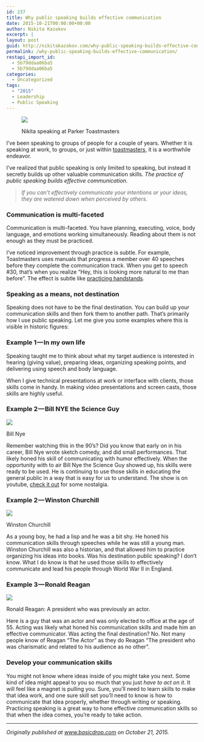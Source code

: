 ```yaml
---
id: 237
title: Why public speaking builds effective communication
date: 2015-10-21T00:00:00+00:00
author: Nikita Kazakov
excerpt: |
layout: post
guid: http://nikitakazakov.com/why-public-speaking-builds-effective-communication/
permalink: /why-public-speaking-builds-effective-communication/
restapi_import_id:
  - 5b79ddaa06ba5
  - 5b79ddaa06ba5
categories:
  - Uncategorized
tags:
  - "2015"
  - Leadership
  - Public Speaking
---
```

<figure class="wp-caption"> 

![](http://nikitakazakov.com/wp-content/uploads/2018/08/79e97-0hu7bzcmx2grsaotb.jpg) <figcaption class="wp-caption-text">Nikita speaking at Parker Toastmasters</figcaption></figure> 

I’ve been speaking to groups of people for a couple of years. Whether it is speaking at work, to groups, or just within <a href="https://medium.com/basicdrop/push-comforts-of-speaking-with-toastmasters-7948d9a37220#.5b5385om6" target="_blank" rel="noopener noreferrer">toastmasters</a>, it is a worthwhile endeavor.

I’ve realized that public speaking is only limited to speaking, but instead it secretly builds up other valuable communication skills. _The practice of public speaking builds effective communication_.

> _If you can’t effectively communicate your intentions or your ideas, they are watered down when perceived by others._

### Communication is multi-faceted

Communication is multi-faceted. You have planning, executing, voice, body language, and emotions working simultaneously. Reading about them is not enough as they must be practiced.

I’ve noticed improvement through practice is subtle. For example, Toastmasters uses manuals that progress a member over 40 speeches before they complete the communication track. When you get to speech #30, that’s when you realize “Hey, this is looking more natural to me than before”. The effect is subtle like <a href="https://medium.com/basicdrop/life-is-like-handstands-f9c8f2c1d12c#.jvcgcedi3" target="_blank" rel="noopener noreferrer">practicing handstands</a>.

### Speaking as a means, not destination

Speaking does not have to be the final destination. You can build up your communication skills and then fork them to another path. That’s primarily how I use public speaking. Let me give you some examples where this is visible in historic figures:

### Example 1 — In my own life

Speaking taught me to think about what my target audience is interested in hearing (giving value), preparing ideas, organizing speaking points, and delivering using speech and body language.

When I give technical presentations at work or interface with clients, those skills come in handy. In making video presentations and screen casts, those skills are highly useful.

### Example 2 — Bill NYE the Science Guy<figure class="wp-caption"> 

![](http://nikitakazakov.com/wp-content/uploads/2018/08/fb28d-0rglssetfghvlvaot.jpg) <figcaption class="wp-caption-text">Bill Nye</figcaption></figure> 

Remember watching this in the 90’s? Did you know that early on in his career, Bill Nye wrote sketch comedy, and did small performances. That likely honed his skill of communicating with humor effectively. When the opportunity with to air Bill Nye the Science Guy showed up, his skills were ready to be used. He is continuing to use those skills in educating the general public in a way that is easy for us to understand. The show is on youtube, <a href="https://www.youtube.com/watch?v=-EtqGeFXx54" target="_blank" rel="noopener noreferrer">check it out</a> for some nostalgia.

### Example 2 — Winston Churchill<figure class="wp-caption"> 

![](http://nikitakazakov.com/wp-content/uploads/2018/08/ac757-0pzvwsnkbz3e6o8jp.jpg) <figcaption class="wp-caption-text">Winston Churchill</figcaption></figure> 

As a young boy, he had a lisp and he was a bit shy. He honed his communication skills through speeches while he was still a young man. Winston Churchill was also a historian, and that allowed him to practice organizing his ideas into books. Was his destination public speaking? I don’t know. What I do know is that he used those skills to effectively communicate and lead his people through World War II in England.

### Example 3 — Ronald Reagan<figure class="wp-caption"> 

![](http://nikitakazakov.com/wp-content/uploads/2018/08/f0c4f-0nidyqxztr3pshjyz.jpg) <figcaption class="wp-caption-text">Ronald Reagan: A president who was previously an actor.</figcaption></figure> 

Here is a guy that was an actor and was only elected to office at the age of 55. Acting was likely what honed his communication skills and made him an effective communicator. Was acting the final destination? No. Not many people know of Reagan “The Actor” as they do Reagan “The president who was charismatic and related to his audience as no other”.

### Develop your communication skills

You might not know where ideas inside of you might take you next. Some kind of idea might appeal to you so much that you just _have to act on it_. It will feel like a magnet is pulling you. Sure, you’ll need to learn skills to make that idea work, and one sure skill set you’ll need to know is how to communicate that idea properly, whether through writing or speaking. Practicing speaking is a great way to hone effective communication skills so that when the idea comes, you’re ready to take action.

* * *

_Originally published at_ <a href="http://basicdrop.com" target="_blank" rel="noopener noreferrer"><em>www.basicdrop.com</em></a> _on October 21, 2015._